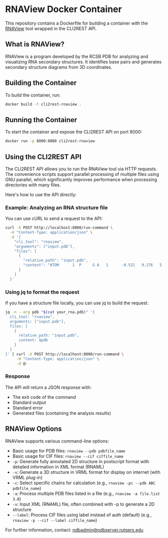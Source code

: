 # RNAView Docker Container

This repository contains a Dockerfile for building a container with the [RNAView](https://github.com/rcsb/RNAView) tool wrapped in the CLI2REST API.

## What is RNAView?

RNAView is a program developed by the RCSB PDB for analyzing and visualizing RNA secondary structures. It identifies base pairs and generates secondary structure diagrams from 3D coordinates.

## Building the Container

To build the container, run:

```bash
docker build -t cli2rest-rnaview .
```

## Running the Container

To start the container and expose the CLI2REST API on port 8000:

```bash
docker run -p 8000:8000 cli2rest-rnaview
```

## Using the CLI2REST API

The CLI2REST API allows you to run the RNAView tool via HTTP requests. The convenience scripts support parallel processing of multiple files using GNU parallel, which significantly improves performance when processing directories with many files.

Here's how to use the API directly:

### Example: Analyzing an RNA structure file

You can use cURL to send a request to the API:

```bash
curl -X POST http://localhost:8000/run-command \
  -H "Content-Type: application/json" \
  -d '{
    "cli_tool": "rnaview",
    "arguments": ["input.pdb"],
    "files": [
      {
        "relative_path": "input.pdb",
        "content": "ATOM      1  P     G A   1      -0.521   9.276   5.352  1.00  0.00           P  \nATOM      2  OP1   G A   1      -0.880   9.088   6.785  1.00  0.00           O  \nATOM      3  OP2   G A   1      -1.154  10.349   4.548  1.00  0.00           O  \nATOM      4  O5\'   G A   1       1.056   9.358   5.199  1.00  0.00           O  \nATOM      5  C5\'   G A   1       1.849   8.189   5.386  1.00  0.00           C  \nEND"
      }
    ]
  }'
```

### Using jq to format the request

If you have a structure file locally, you can use jq to build the request:

```bash
jq -n --arg pdb "$(cat your_rna.pdb)" '{
  cli_tool: "rnaview",
  arguments: ["input.pdb"],
  files: [
    {
      relative_path: "input.pdb",
      content: $pdb
    }
  ]
}' | curl -X POST http://localhost:8000/run-command \
     -H "Content-Type: application/json" \
     -d @-
```

### Response

The API will return a JSON response with:

- The exit code of the command
- Standard output
- Standard error
- Generated files (containing the analysis results)

## RNAView Options

RNAView supports various command-line options:

- Basic usage for PDB files: `rnaview --pdb pdbfile_name`
- Basic usage for CIF files: `rnaview --cif ciffile_name`
- `-p`: Generate fully annotated 2D structure in postscript format with detailed information in XML format (RNAML)
- `-v`: Generate a 3D structure in VRML format for display on internet (with VRML plug-in)
- `-c`: Select specific chains for calculation (e.g., `rnaview -pc --pdb ABC pdbfile_name`)
- `-a`: Process multiple PDB files listed in a file (e.g., `rnaview -a file.list 3.0`)
- `-x`: Input XML (RNAML) file, often combined with -p to generate a 2D structure
- `--label`: Process CIF files using label instead of auth (default) (e.g., `rnaview -p --cif --label ciffile_name`)

For further information, contact: ndbadmin@ndbserver.rutgers.edu
